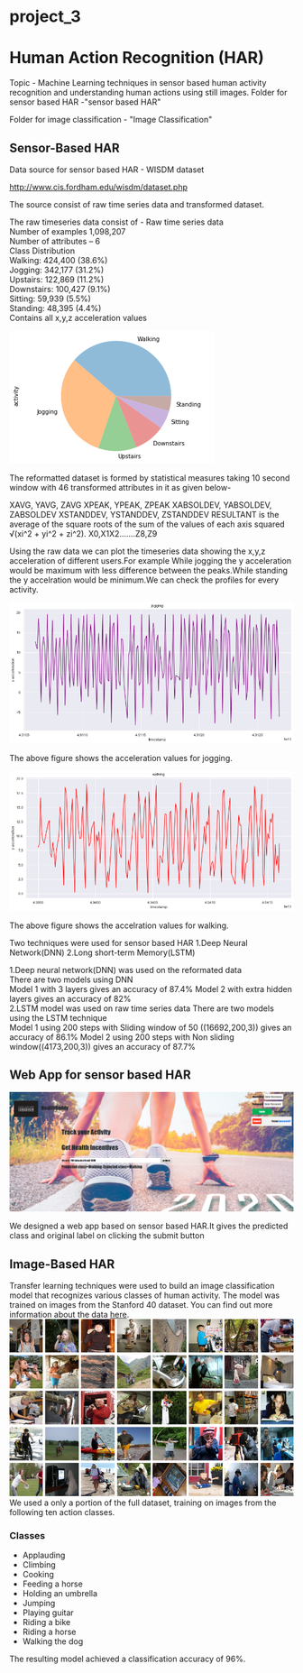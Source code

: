 # project_3
# Human Action Recognition (HAR)
Topic -
Machine Learning techniques in sensor based human activity recognition and understanding human actions using still images.
Folder for sensor based HAR -"sensor based HAR"

Folder for image classification - "Image Classification"

## Sensor-Based HAR
Data source for sensor based HAR - WISDM dataset

http://www.cis.fordham.edu/wisdm/dataset.php

The source consist of raw time series data and transformed dataset.



The raw timeseries data consist of -
Raw time series data 
<br>
Number of examples 
1,098,207
<br>
Number of attributes – 6
<br>
Class Distribution
<br>
Walking: 424,400 (38.6%)
<br>
Jogging: 342,177 (31.2%)
<br>
Upstairs: 122,869 (11.2%)
<br>
Downstairs: 100,427 (9.1%)
<br>
Sitting: 59,939 (5.5%)
<br>
Standing: 48,395 (4.4%)
<br>
Contains all x,y,z  acceleration values 


<img src="images_readme\pie_chart.png"><br>



The reformatted dataset is formed by statistical measures taking 10 second window with 46 transformed attributes in it as given below-

XAVG, YAVG, ZAVG
XPEAK, YPEAK, ZPEAK 
XABSOLDEV, YABSOLDEV, ZABSOLDEV
XSTANDDEV, YSTANDDEV, ZSTANDDEV
RESULTANT is the average of the square roots of the sum of the values of each axis squared √(xi^2 + yi^2 + zi^2).
X0,X1X2…….Z8,Z9

Using the raw data we can plot the timeseries data showing the x,y,z acceleration of different users.For example While jogging the y acceleration would be maximum with less difference between the peaks.While standing the y accelration would be minimum.We can check the profiles for every activity.


<img src="images_readme/jogging_y_acceleration.png"><br>

The above figure shows the acceleration values for jogging.

<img src="images_readme/walking_yacceleration.png"><br>

The above figure shows the accelration values for walking.

Two techniques were used for sensor based HAR
1.Deep Neural Network(DNN)
2.Long short-term Memory(LSTM)


1.Deep neural network(DNN) was used on the reformated data
<br>
There are two models using DNN
<br>
Model 1 with 3 layers gives an accuracy of 87.4%
Model 2 with extra hidden layers gives an accuracy of 82%
<br>
2.LSTM model was used on raw time series data 
There are two models using the LSTM technique
<br>
Model 1 using 200 steps with Sliding window of 50 ((16692,200,3)) gives an accuracy of 86.1%
Model 2 using 200 steps with Non sliding window((4173,200,3)) gives an accuracy of 87.7%



## Web App for sensor based HAR


<img src="images_readme/webpage.png"><br>

We designed a web app based on sensor based HAR.It gives the predicted class and original label on clicking the submit button




## Image-Based HAR
Transfer learning techniques were used to build an image classification model that recognizes various classes of human activity. 
The model was trained on images from the Stanford 40 dataset. You can find out more information about the data 
<a href="http://vision.stanford.edu/Datasets/40actions.html" target="_blank">here</a>.<br>
<img src="Image Classification\Output\plots\image.png"><br>
We used a only a portion of the full dataset, training on images from
the following ten action classes.<br>
### Classes
- Applauding
- Climbing
- Cooking
- Feeding a horse
- Holding an umbrella
- Jumping
- Playing guitar
- Riding a bike
- Riding a horse
- Walking the dog


The resulting model achieved a classification accuracy of 96%. 
